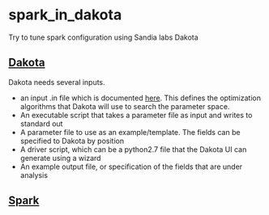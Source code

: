 # spark_in_dakota
Try to tune spark configuration using Sandia labs Dakota

## [Dakota](https://dakota.sandia.gov/)
Dakota needs several inputs.
- an input .in file which is documented [here](https://dakota.sandia.gov/sites/default/files/docs/6.8/html-ref/input_spec.html). This defines the optimization algorithms that Dakota will use to search the parameter space.
- An executable script that takes a parameter file as input and writes to standard out
- A parameter file to use as an example/template. The fields can be specified to Dakota by position
- A driver script, which can be a python2.7 file that the Dakota UI can generate using a wizard
- An example output file, or specification of the fields that are under analysis

## [Spark](http://spark.apache.org)

